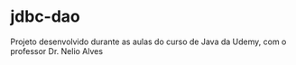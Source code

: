 # jdbc-dao
Projeto desenvolvido durante as aulas do curso de Java da Udemy, com o professor Dr. Nelio Alves
